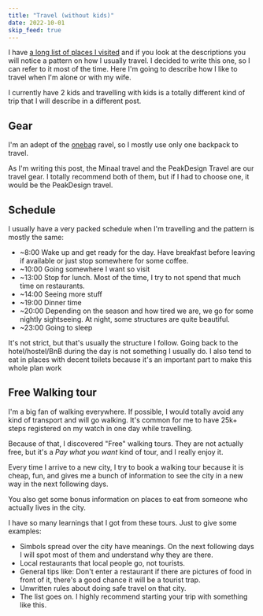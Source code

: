 ```yaml
---
title: "Travel (without kids)"
date: 2022-10-01
skip_feed: true
---
```


I have [a long list of places I visited](/places) and if you look at the
descriptions you will notice a pattern on how I usually travel. I decided to
write this one, so I can refer to it most of the time. Here I'm going to
describe how I like to travel when I'm alone or with my wife.

I currently have 2 kids and travelling with kids is a totally different kind of
trip that I will describe in a different post.

## Gear

I'm an adept of the [onebag](https://reddit.com/r/onebag)  ravel, so I mostly
use only one backpack to travel.

As I'm writing this post, the Minaal travel and the PeakDesign Travel are our
travel gear. I totally recommend both of them, but if I had to choose one, it
would be the PeakDesign travel.

## Schedule

I usually have a very packed schedule when I'm travelling and the pattern is
mostly the same:

- ~8:00 Wake up and get ready for the day. Have breakfast before leaving if
  available or just stop somewhere for some coffee.
- ~10:00 Going somewhere I want so visit
- ~13:00 Stop for lunch. Most of the time, I try to not spend that much time on
  restaurants.
- ~14:00 Seeing more stuff
- ~19:00 Dinner time
- ~20:00 Depending on the season and how tired we are, we go for some nightly
  sightseeing. At night, some structures are quite beautiful.
- ~23:00 Going to sleep

It's not strict, but that's usually the structure I follow. Going back to the
hotel/hostel/BnB during the day is not something I usually do. I also tend to
eat in places with decent toilets because it's an important part to make this
whole plan work

## Free Walking tour

I'm a big fan of walking everywhere. If possible, I would totally avoid any
kind of transport and will go walking. It's common for me to have 25k+ steps
registered on my watch in one day while travelling.

Because of that, I discovered "Free" walking tours. They are not actually free,
but it's a _Pay what you want_ kind of tour, and I really enjoy it.

Every time I arrive to a new city, I try to book a walking tour because it is
cheap, fun, and gives me a bunch of information to see the city in a new way in
the next following days.

You also get some bonus information on places to eat from someone who actually
lives in the city.

I have so many learnings that I got from these tours. Just to give some
examples:

- Simbols spread over the city have meanings. On the next following days I will
  spot most of them and understand why they are there.
- Local restaurants that local people go, not tourists.
- General tips like: Don't enter a restaurant if there are pictures of food in
  front of it, there's a good chance it will be a tourist trap.
- Unwritten rules about doing safe travel on that city.
- The list goes on. I highly recommend starting your trip with something like
  this.

